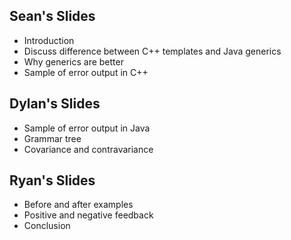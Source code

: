 ## Sean's Slides

* Introduction
* Discuss difference between C++ templates and Java generics
* Why generics are better
* Sample of error output in C++

## Dylan's Slides

* Sample of error output in Java
* Grammar tree
* Covariance and contravariance

## Ryan's Slides

* Before and after examples
* Positive and negative feedback
* Conclusion